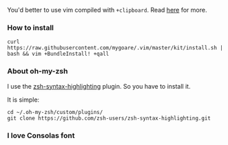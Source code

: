 You'd better to use vim compiled with `+clipboard`.
Read [here](http://vimcasts.org/blog/2013/11/getting-vim-with-clipboard-support/) for more.

### How to install

    curl https://raw.githubusercontent.com/mygoare/.vim/master/kit/install.sh | bash && vim +BundleInstall! +qall

### About oh-my-zsh

I use the [zsh-syntax-highlighting](https://github.com/zsh-users/zsh-syntax-highlighting) plugin. So you have to install it.

It is simple:

    cd ~/.oh-my-zsh/custom/plugins/
    git clone https://github.com/zsh-users/zsh-syntax-highlighting.git

### I love Consolas font

